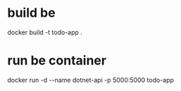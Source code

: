 # build be
docker build -t todo-app .

# run be container
docker run -d --name dotnet-api -p 5000:5000 todo-app
